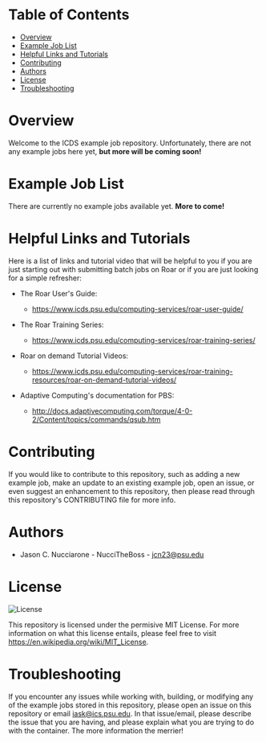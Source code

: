 # Table of Contents

* [Overview](#overview)
* [Example Job List](#example-job-list)
* [Helpful Links and Tutorials](#helpful-links-and-tutorials)
* [Contributing](#contributing)
* [Authors](#authors)
* [License](#license)
* [Troubleshooting](#troubleshooting)

# Overview

Welcome to the ICDS example job repository. Unfortunately, there are not any example jobs here yet, **but more will be coming soon!**

# Example Job List

There are currently no example jobs available yet. **More to come!**

# Helpful Links and Tutorials

Here is a list of links and tutorial video that will be helpful to you if you are just starting out with submitting batch jobs on Roar or if you are just looking for a simple refresher:

* The Roar User's Guide:

  * https://www.icds.psu.edu/computing-services/roar-user-guide/

* The Roar Training Series:

  * https://www.icds.psu.edu/computing-services/roar-training-series/

* Roar on demand Tutorial Videos:

  * https://www.icds.psu.edu/computing-services/roar-training-resources/roar-on-demand-tutorial-videos/

* Adaptive Computing's documentation for PBS:

  * http://docs.adaptivecomputing.com/torque/4-0-2/Content/topics/commands/qsub.htm

# Contributing

If you would like to contribute to this repository, such as adding a new example job, make an update to an existing example job, open an issue, or even suggest an enhancement to this repository, then please read through this repository's CONTRIBUTING file for more info.

# Authors

* Jason C. Nucciarone - NucciTheBoss - jcn23@psu.edu

# License

![License](https://img.shields.io/badge/license-MIT-brightgreen)

This repository is licensed under the permisive MIT License. For more information on what this license entails, please feel free to visit https://en.wikipedia.org/wiki/MIT_License.

# Troubleshooting

If you encounter any issues while working with, building, or modifying any of the example jobs stored in this repository, please open an issue on this repository or email iask@ics.psu.edu. In that issue/email, please describe the issue that you are having, and please explain what you are trying to do with the container. The more information the merrier!
